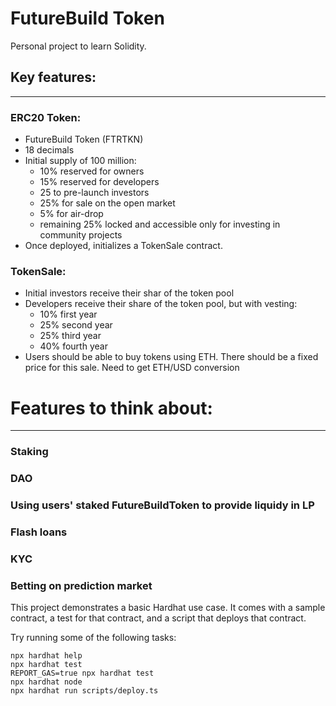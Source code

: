 # FutureBuild Token

Personal project to learn Solidity.

## Key features:
---
### ERC20 Token:
- FutureBuild Token (FTRTKN)
- 18 decimals
- Initial supply of 100 million:
    - 10% reserved for owners
    - 15% reserved for developers
    - 25 to pre-launch investors
    - 25% for sale on the open market
    - 5% for air-drop
    - remaining 25% locked and accessible only for investing in community projects
- Once deployed, initializes a TokenSale contract.

### TokenSale:
- Initial investors receive their shar of the token pool
- Developers receive their share of the token pool, but with vesting:
    - 10% first year
    - 25% second year
    - 25% third year
    - 40% fourth year
- Users should be able to buy tokens using ETH. There should be a fixed price for this sale. Need to get ETH/USD conversion

# Features to think about:
---
### Staking
### DAO
### Using users' staked FutureBuildToken to provide liquidy in LP
### Flash loans
### KYC
### Betting on prediction market

This project demonstrates a basic Hardhat use case. It comes with a sample contract, a test for that contract, and a script that deploys that contract.

Try running some of the following tasks:

```shell
npx hardhat help
npx hardhat test
REPORT_GAS=true npx hardhat test
npx hardhat node
npx hardhat run scripts/deploy.ts
```
